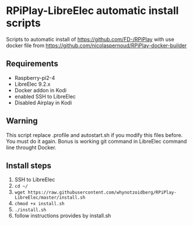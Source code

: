 # RPiPlay-LibreElec automatic install scripts
Scripts to automatic install of https://github.com/FD-/RPiPlay with use docker file from https://github.com/nicolaspernoud/RPiPlay-docker-builder

## Requirements
* Raspberry-pi2-4
* LibreElec 9.2.x
* Docker addon in Kodi
* enabled SSH to LibreElec
* Disabled Airplay in Kodi

## Warning
This script replace .profile and autostart.sh if you modify this files before. You must do it again. Bonus is working git command in LibreElec command line throught Docker.

## Install steps
1. SSH to LibreElec
2. ``` cd ~/ ```
3. ``` wget https://raw.githubusercontent.com/whynotzoidberg/RPiPlay-LibreElec/master/install.sh ```
4. ``` chmod +x install.sh ```
5. ``` ./install.sh ```
6. follow instructions provides by install.sh

